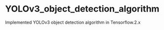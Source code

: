 # YOLOv3_object_detection_algorithm
Implemented YOLOv3 object detection algorithm in Tensorflow.2.x
